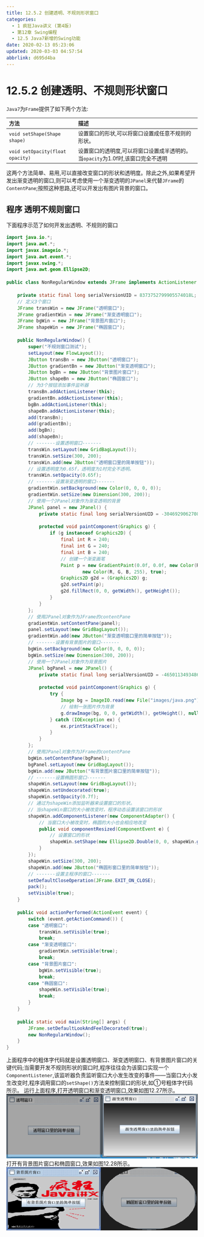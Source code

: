 ```yaml
---
title: 12.5.2 创建透明、不规则形状窗口
categories: 
  - 1 疯狂Java讲义 (第4版)
  - 第12章 Swing编程
  - 12.5 Java7新增的Swing功能
date: 2020-02-13 05:23:06
updated: 2020-03-03 04:57:54
abbrlink: d695d4ba
---
```

# 12.5.2 创建透明、不规则形状窗口
`Java7`为`Frame`提供了如下两个方法:

|方法|描述|
|:--|:--|
|`void setShape(Shape shape)`|设置窗口的形状,可以将窗口设置成任意不规则的形状。|
|`void setOpacity(float opacity)`|设置窗口的透明度,可以将窗口设置成半透明的。当`opacity`为1.0f时,该窗口完全不透明|

这两个方法简单、易用,可以直接改变窗口的形状和透明度。除此之外,如果希望开发出渐变透明的窗口,则可以考虑使用一个渐变透明的`JPanel`来代替`JFrame`的`ContentPane`;按照这种思路,还可以开发出有图片背景的窗口。
## 程序 透明不规则窗口
下面程序示范了如何开发出透明、不规则的窗口
```java
import java.io.*;
import java.awt.*;
import javax.imageio.*;
import java.awt.event.*;
import javax.swing.*;
import java.awt.geom.Ellipse2D;

public class NonRegularWindow extends JFrame implements ActionListener {

    private static final long serialVersionUID = 8373752799905574018L;
    // 定义3个窗口
    JFrame transWin = new JFrame("透明窗口");
    JFrame gradientWin = new JFrame("渐变透明窗口");
    JFrame bgWin = new JFrame("背景图片窗口");
    JFrame shapeWin = new JFrame("椭圆窗口");

    public NonRegularWindow() {
        super("不规则窗口测试");
        setLayout(new FlowLayout());
        JButton transBn = new JButton("透明窗口");
        JButton gradientBn = new JButton("渐变透明窗口");
        JButton bgBn = new JButton("背景图片窗口");
        JButton shapeBn = new JButton("椭圆窗口");
        // 为3个按钮添加事件监听器
        transBn.addActionListener(this);
        gradientBn.addActionListener(this);
        bgBn.addActionListener(this);
        shapeBn.addActionListener(this);
        add(transBn);
        add(gradientBn);
        add(bgBn);
        add(shapeBn);
        // -------设置透明窗口-------
        transWin.setLayout(new GridBagLayout());
        transWin.setSize(300, 200);
        transWin.add(new JButton("透明窗口里的简单按钮"));
        // 设置透明度为0.65f，透明度为1时完全不透明。
        transWin.setOpacity(0.65f);
        // -------设置渐变透明的窗口-------
        gradientWin.setBackground(new Color(0, 0, 0, 0));
        gradientWin.setSize(new Dimension(300, 200));
        // 使用一个JPanel对象作为渐变透明的背景
        JPanel panel = new JPanel() {
            private static final long serialVersionUID = -3046929062708838980L;

            protected void paintComponent(Graphics g) {
                if (g instanceof Graphics2D) {
                    final int R = 240;
                    final int G = 240;
                    final int B = 240;
                    // 创建一个渐变画笔
                    Paint p = new GradientPaint(0.0f, 0.0f, new Color(R, G, B, 0), 0.0f, getHeight(),
                            new Color(R, G, B, 255), true);
                    Graphics2D g2d = (Graphics2D) g;
                    g2d.setPaint(p);
                    g2d.fillRect(0, 0, getWidth(), getHeight());
                }
            }
        };
        // 使用JPanel对象作为JFrame的contentPane
        gradientWin.setContentPane(panel);
        panel.setLayout(new GridBagLayout());
        gradientWin.add(new JButton("渐变透明窗口里的简单按钮"));
        // -------设置有背景图片的窗口-------
        bgWin.setBackground(new Color(0, 0, 0, 0));
        bgWin.setSize(new Dimension(300, 200));
        // 使用一个JPanel对象作为背景图片
        JPanel bgPanel = new JPanel() {
            private static final long serialVersionUID = -4650113493486706945L;

            protected void paintComponent(Graphics g) {
                try {
                    Image bg = ImageIO.read(new File("images/java.png"));
                    // 绘制一张图片作为背景
                    g.drawImage(bg, 0, 0, getWidth(), getHeight(), null);
                } catch (IOException ex) {
                    ex.printStackTrace();
                }
            }
        };
        // 使用JPanel对象作为JFrame的contentPane
        bgWin.setContentPane(bgPanel);
        bgPanel.setLayout(new GridBagLayout());
        bgWin.add(new JButton("有背景图片窗口里的简单按钮"));
        // -------设置椭圆形窗口-------
        shapeWin.setLayout(new GridBagLayout());
        shapeWin.setUndecorated(true);
        shapeWin.setOpacity(0.7f);
        // 通过为shapeWin添加监听器来设置窗口的形状。
        // 当shapeWin窗口的大小被改变时，程序动态设置该窗口的形状
        shapeWin.addComponentListener(new ComponentAdapter() {
            // 当窗口大小被改变时，椭圆的大小也会相应地改变
            public void componentResized(ComponentEvent e) {
                // 设置窗口的形状
                shapeWin.setShape(new Ellipse2D.Double(0, 0, shapeWin.getWidth(), shapeWin.getHeight())); // ①
            }
        });
        shapeWin.setSize(300, 200);
        shapeWin.add(new JButton("椭圆形窗口里的简单按钮"));
        // -------设置主程序的窗口-------
        setDefaultCloseOperation(JFrame.EXIT_ON_CLOSE);
        pack();
        setVisible(true);
    }

    public void actionPerformed(ActionEvent event) {
        switch (event.getActionCommand()) {
        case "透明窗口":
            transWin.setVisible(true);
            break;
        case "渐变透明窗口":
            gradientWin.setVisible(true);
            break;
        case "背景图片窗口":
            bgWin.setVisible(true);
            break;
        case "椭圆窗口":
            shapeWin.setVisible(true);
            break;
        }
    }

    public static void main(String[] args) {
        JFrame.setDefaultLookAndFeelDecorated(true);
        new NonRegularWindow();
    }
}
```
上面程序中的粗体字代码就是设置透明窗口、渐变透明窗口、有背景图片窗口的关键代码;当需要开发不规则形状的窗口时,程序往往会为该窗口实现一个`ComponentListener`,该监听器负责监听窗口大小发生改变的事件——当窗口大小发生改变时,程序调用窗口的`setShape()`方法来控制窗口的形状,如①号粗体字代码所示。
运行上面程序,打开透明窗口和渐变透明窗口,效果如图12.27所示。
![这里有一张图片](https://raw.githubusercontent.com/lanlan2017/images/master/CrazyJavaHandout4/Chapter12/12.5.2/1.png)
打开有背景图片窗口和椭圆窗口,效果如图12.28所示。
![这里有一张图片](https://raw.githubusercontent.com/lanlan2017/images/master/CrazyJavaHandout4/Chapter12/12.5.2/2.png)
<!-- CrazyJavaHandout4/Chapter12/12.5.2/2 -->
